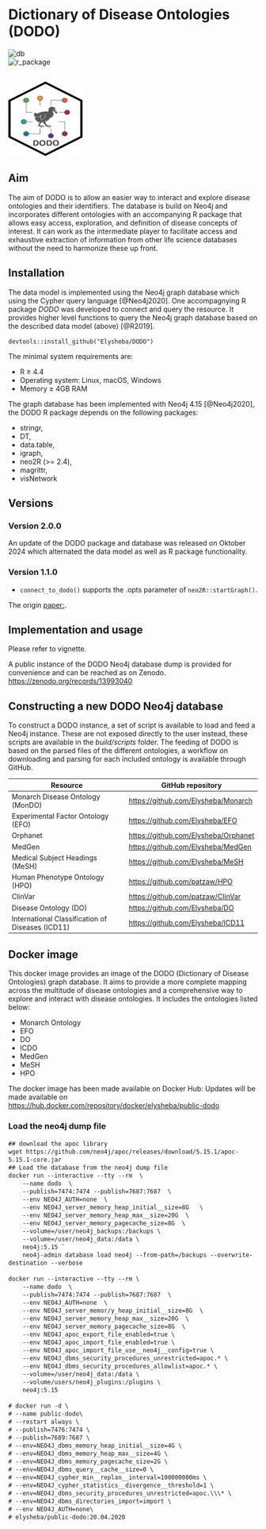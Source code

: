 # Dictionary of Disease Ontologies (DODO)

![db](https://img.shields.io/badge/Database-2.0.0-blue)  
![r_package](https://img.shields.io/badge/R_package-2.0.0-orange) 

</br>

<img src="inst/logo/DODO_hex.png" alt="DODO Logo" width="150" height="150" />

## Aim

The aim of DODO is to allow an easier way to interact and explore disease ontologies and their identifiers. The database is build on Neo4j and incorporates different ontologies with an accompanying R package that allows easy access, exploration, and definition of disease concepts of interest. It can work as the intermediate player to facilitate access and exhaustive extraction of information from other life science databases without the need to harmonize these up front. 

## Installation 

The data model is implemented using the Neo4j graph database which using the Cypher query language [@Neo4j2020]. One accompagnying R package *DODO* was developed to connect and query the resource. It provides higher level functions to query the Neo4j graph database based on the described data model (above) [@R2019].

```
devtools::install_github("Elysheba/DODO")
```

The minimal system requirements are: 

- R ≥ 4.4
- Operating system: Linux, macOS, Windows
- Memory ≥ 4GB RAM

The graph database has been implemented with Neo4j 4.15 [@Neo4j2020], the DODO R package depends on the following packages:

-   stringr,
-   DT,
-   data.table,
-   igraph,
-   neo2R (>= 2.4),
-   magrittr,
-   visNetwork


## Versions

### Version 2.0.0

An update of the DODO package and database was released on Oktober 2024 which alternated the data model as well as R package functionality.


### Version 1.1.0

   - `connect_to_dodo()` supports the .opts parameter of `neo2R::startGraph()`.

The origin [paper:](https://doi.org/10.12688/f1000research.25144.1).


## Implementation and usage

Please refer to vignette.

A public instance of the DODO Neo4j database dump is provided for convenience and can be reached as on Zenodo.
https://zenodo.org/records/13993040

## Constructing a new DODO Neo4j database

To construct a DODO instance, a set of script is available to load and feed a Neo4j instance. These are not exposed directly to the user instead, these scripts are available in the *build/scripts* folder. The feeding of DODO is based on the parsed files of the different ontologies, a workflow on downloading and parsing for each included ontology is available through GitHub.


|Resource | GitHub repository|
|----|-------|
|Monarch Disease Ontology (MonDO) | https://github.com/Elysheba/Monarch |
|Experimental Factor Ontology (EFO) | https://github.com/Elysheba/EFO |
|Orphanet | https://github.com/Elysheba/Orphanet |
|MedGen | https://github.com/Elysheba/MedGen |
|Medical Subject Headings (MeSH) | https://github.com/Elysheba/MeSH |
|Human Phenotype Ontology (HPO) | https://github.com/patzaw/HPO |
|ClinVar | https://github.com/patzaw/ClinVar |
|Disease Ontology (DO) | https://github.com/Elysheba/DO |
|International Classification of Diseases (ICD11) | https://github.com/Elysheba/ICD11 |

## Docker image

This docker image provides an image of the DODO (Dictionary of Disease Ontologies) graph database. It aims to provide a more complete mapping across the multitude of disease ontologies and a comprehensive way to explore and interact with disease ontologies. It includes the ontologies listed below: 

- Monarch Ontology
- EFO
- DO
- ICDO
- MedGen
- MeSH
- HPO


The docker image has been made available on Docker Hub: Updates will be made available on https://hub.docker.com/repository/docker/elysheba/public-dodo


### Load the neo4j dump file

```
## download the apoc library
wget https://github.com/neo4j/apoc/releases/download/5.15.1/apoc-5.15.1-core.jar
## Load the database from the neo4j dump file
docker run --interactive --tty --rm  \
    --name dodo  \
    --publish=7474:7474 --publish=7687:7687  \
    --env NEO4J_AUTH=none  \
    --env NEO4J_server_memory_heap_initial__size=8G   \
    --env NEO4J_server_memory_heap_max__size=20G  \
    --env NEO4J_server_memory_pagecache_size=8G  \
    --volume=/user/neo4j_backups:/backups \
    --volume=/user/neo4j_data:/data \
    neo4j:5.15 `
    neo4j-admin database load neo4j --from-path=/backups --overwrite-destination --verbose

docker run --interactive --tty --rm \
    --name dodo  \
    --publish=7474:7474 --publish=7687:7687  \
    --env NEO4J_AUTH=none  \
    --env NEO4J_server_memor/y_heap_initial__size=8G  \
    --env NEO4J_server_memory_heap_max__size=20G  \
    --env NEO4J_server_memory_pagecache_size=8G  \
    --env NEO4J_apoc_export_file_enabled=true \
    --env NEO4J_apoc_import_file_enabled=true \
    --env NEO4J_apoc_import_file_use__neo4j__config=true \
    --env NEO4J_dbms_security_procedures_unrestricted=apoc.* \
    --env NEO4J_dbms_security_procedures_allowlist=apoc.* \
    --volume=/user/neo4j_data:/data \
    --volume/users/neo4j_plugins:/plugins \
    neo4j:5.15
    
# docker run -d \
# --name public-dodo\
# --restart always \
# --publish=7476:7474 \
# --publish=7689:7687 \
# --env=NEO4J_dbms_memory_heap_initial__size=4G \
# --env=NEO4J_dbms_memory_heap_max__size=4G \
# --env=NEO4J_dbms_memory_pagecache_size=2G \
# --env=NEO4J_dbms_query__cache__size=0 \
# --env=NEO4J_cypher_min__replan__interval=100000000ms \
# --env=NEO4J_cypher_statistics__divergence__threshold=1 \
# --env=NEO4J_dbms_security_procedures_unrestricted=apoc.\\\* \
# --env=NEO4J_dbms_directories_import=import \
# --env NEO4J_AUTH=none\
# elysheba/public-dodo:20.04.2020
```



